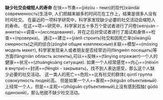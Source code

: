 
**缺少社交会缩短人的寿命**
在快==节奏==(jiézòu - темп)的现代(xiàndài современность)生活中, 人们把越来越多的时间花在工作上，结果是很多人没有时间社交。
在最近的一项科学研究中，科学家发现缺少必要的社交活动会缩短人的寿命。
在这==项==研究中，科学家对五十多万个受试者进行了问卷(wènjuàn - анкета)==调查==(исследование)，并在之后对受试者进行了面试和身体==检查==(проверка)。
通过==建立==(jiànlì строить)社交和因死亡率(sǐwánglǜ смерность)之间的综合(zōnghé общие комплексные)关联==模型==(móxíng модель макет), 科学家发现亲人或者朋友是否经常访问(fǎngwèn посещать)等方面(fāngmiàn область аспекты),可以==反映==(fǎnyìng отражает)一个人的健康==状况==(zhuàngkuàng ситуация). 
如果一个人经常感觉==内心==(nèixīn в внутри)==封闭==(fēngbì - закрывать)，找不到人表达感受，那么这个人缺少必要的社交活动。
这一类人的死亡==危险==比有社交的群体( qúntǐ группа совокупность людей)高。
但是如果一个人==客观==(kèguān объективный)上经常一个人，但是==主观==(zhǔguān субъективный)上没有感到孤独( gūdú одинокий)，那么他就不缺少社交活动。

